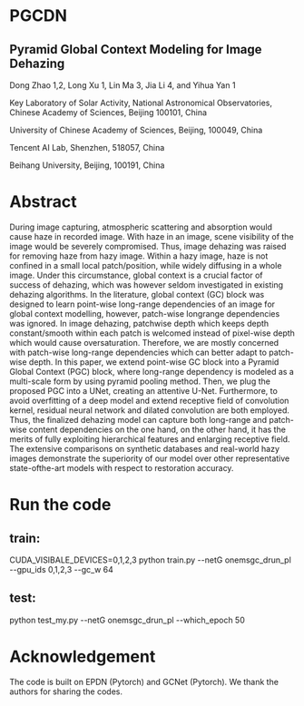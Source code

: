 


# PGCDN

## Pyramid Global Context Modeling for Image Dehazing

Dong Zhao 1,2, Long Xu 1, Lin Ma 3, Jia Li 4, and Yihua Yan 1

Key Laboratory of Solar Activity, National Astronomical Observatories, Chinese Academy of Sciences, Beijing 100101, China

University of Chinese Academy of Sciences, Beijing, 100049, China

Tencent AI Lab, Shenzhen, 518057, China

Beihang University, Beijing, 100191, China

# Abstract

During image capturing, atmospheric scattering and absorption would cause haze in recorded image. With haze in an image, scene visibility of the image would be severely compromised. Thus, image dehazing was raised for removing haze from hazy image. Within a hazy image, haze is not confined in a small local patch/position, while widely diffusing in a whole image. Under this circumstance, global context is a crucial factor of success of dehazing, which was however seldom investigated in existing dehazing algorithms. In the literature, global context (GC) block was designed to learn point-wise long-range dependencies of an image for global context modelling, however, patch-wise longrange dependencies was ignored. In image dehazing, patchwise depth which keeps depth constant/smooth within each patch is welcomed instead of pixel-wise depth which would cause oversaturation. Therefore, we are mostly concerned with patch-wise long-range dependencies which can better adapt to patch-wise depth. In this paper, we extend point-wise GC block into a Pyramid Global Context (PGC) block, where long-range dependency is modeled as a multi-scale form by using pyramid pooling method. Then, we plug the proposed PGC into a UNet, creating an attentive U-Net. Furthermore, to avoid overfitting of a deep model and extend receptive field of convolution kernel, residual neural network and dilated convolution are both employed. Thus, the finalized dehazing model can capture both long-range and patch-wise content dependencies on the one hand, on the other hand, it has the merits of fully exploiting hierarchical features and enlarging receptive field. The extensive comparisons on synthetic databases and real-world hazy images demonstrate the superiority of our model over other representative state-ofthe-art models with respect to restoration accuracy.

# Run the code

## train:

CUDA_VISIBALE_DEVICES=0,1,2,3 python train.py --netG onemsgc_drun_pl --gpu_ids 0,1,2,3 --gc_w 64

## test:

python test_my.py --netG onemsgc_drun_pl --which_epoch 50

# Acknowledgement

The code is built on EPDN (Pytorch) and GCNet (Pytorch). We thank the authors for sharing the codes.
